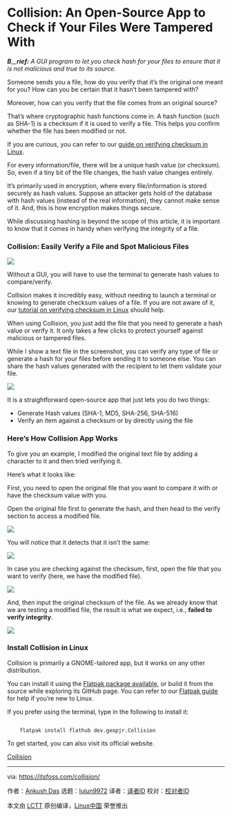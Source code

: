 [#]: subject: "Collision: An Open-Source App to Check if Your Files Were Tampered With"
[#]: via: "https://itsfoss.com/collision/"
[#]: author: "Ankush Das https://itsfoss.com/author/ankush/"
[#]: collector: "lujun9972"
[#]: translator: " "
[#]: reviewer: " "
[#]: publisher: " "
[#]: url: " "

Collision: An Open-Source App to Check if Your Files Were Tampered With
======

_**B**__**rief:** A GUI program to let you check hash for your files to ensure that it is not malicious and true to its source._

Someone sends you a file, how do you verify that it’s the original one meant for you? How can you be certain that it hasn’t been tampered with?

Moreover, how can you verify that the file comes from an original source?

That’s where cryptographic hash functions come in. A hash function (such as SHA-1) is a checksum if it is used to verify a file. This helps you confirm whether the file has been modified or not.

If you are curious, you can refer to our [guide on verifying checksum in Linux][1].

For every information/file, there will be a unique hash value (or checksum). So, even if a tiny bit of the file changes, the hash value changes entirely.

It’s primarily used in encryption, where every file/information is stored securely as hash values. Suppose an attacker gets hold of the database with hash values (instead of the real information), they cannot make sense of it. And, this is how encryption makes things secure.

While discussing hashing is beyond the scope of this article, it is important to know that it comes in handy when verifying the integrity of a file.

### Collision: Easily Verify a File and Spot Malicious Files

![][2]

Without a GUI, you will have to use the terminal to generate hash values to compare/verify.

Collision makes it incredibly easy, without needing to launch a terminal or knowing to generate checksum values of a file. If you are not aware of it, our [tutorial on verifying checksum in Linux][1] should help.

When using Collision, you just add the file that you need to generate a hash value or verify it. It only takes a few clicks to protect yourself against malicious or tampered files.

While I show a text file in the screenshot, you can verify any type of file or generate a hash for your files before sending it to someone else. You can share the hash values generated with the recipient to let them validate your file.

![][3]

It is a straightforward open-source app that just lets you do two things:

  * Generate Hash values (SHA-1, MD5, SHA-256, SHA-516)
  * Verify an item against a checksum or by directly using the file



### Here’s How Collision App Works

To give you an example, I modified the original text file by adding a character to it and then tried verifying it.

Here’s what it looks like:

First, you need to open the original file that you want to compare it with or have the checksum value with you.

Open the original file first to generate the hash, and then head to the verify section to access a modified file.

![][4]

You will notice that it detects that it isn’t the same:

![][5]

In case you are checking against the checksum, first, open the file that you want to verify (here, we have the modified file).

![][6]

And, then input the original checksum of the file. As we already know that we are testing a modified file, the result is what we expect, i.e., **failed to verify integrity**.

![][7]

### Install Collision in Linux

Collision is primarily a GNOME-tailored app, but it works on any other distribution.

You can install it using the [Flatpak package available][8], or build it from the source while exploring its GitHub page. You can refer to our [Flatpak guide][9] for help if you’re new to Linux.

If you prefer using the terminal, type in the following to install it:

```

    flatpak install flathub dev.geopjr.Collision

```

To get started, you can also visit its official website.

[Collision][10]

--------------------------------------------------------------------------------

via: https://itsfoss.com/collision/

作者：[Ankush Das][a]
选题：[lujun9972][b]
译者：[译者ID](https://github.com/译者ID)
校对：[校对者ID](https://github.com/校对者ID)

本文由 [LCTT](https://github.com/LCTT/TranslateProject) 原创编译，[Linux中国](https://linux.cn/) 荣誉推出

[a]: https://itsfoss.com/author/ankush/
[b]: https://github.com/lujun9972
[1]: https://itsfoss.com/checksum-tools-guide-linux/
[2]: https://i0.wp.com/itsfoss.com/wp-content/uploads/2022/04/collission-verify-true.png?resize=800%2C617&ssl=1
[3]: https://i0.wp.com/itsfoss.com/wp-content/uploads/2022/04/collision-hash-values.png?resize=800%2C617&ssl=1
[4]: https://i0.wp.com/itsfoss.com/wp-content/uploads/2022/04/collision-file-open.png?resize=800%2C328&ssl=1
[5]: https://i0.wp.com/itsfoss.com/wp-content/uploads/2022/04/collision-file-check.png?resize=800%2C620&ssl=1
[6]: https://i0.wp.com/itsfoss.com/wp-content/uploads/2022/04/collision-file-verify.png?resize=800%2C373&ssl=1
[7]: https://i0.wp.com/itsfoss.com/wp-content/uploads/2022/04/collision-input-checksum.png?resize=800%2C626&ssl=1
[8]: https://flathub.org/apps/details/dev.geopjr.Collision
[9]: https://itsfoss.com/flatpak-guide/
[10]: https://collision.geopjr.dev/
